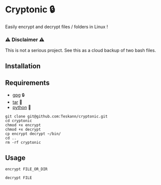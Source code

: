 # Cryptonic :lock:

Easily encrypt and decrypt files / folders in Linux !

### :warning: Disclaimer :warning:

This is not a serious project. See this as a cloud backup of two bash files.

## Installation

## Requirements

 - [gpg](https://gnupg.org/) :lock:
 - [tar](https://www.gnu.org/software/tar/) :file_folder:
 - [python](https://www.python.org/downloads/) :snake:

```
git clone git@github.com:Teskann/cryptonic.git
cd cryptonic
chmod +x encrypt
chmod +x decrypt
cp encrypt decrypt ~/bin/
cd ..
rm -rf cryptonic
```

## Usage

```
encrypt FILE_OR_DIR
```

```
decrypt FILE
```